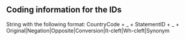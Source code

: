 ## Coding information for the IDs
String with the following format:
CountryCode + _ + StatementID + _ + Original|Negation|Opposite|Conversion|It-cleft|Wh-cleft|Synonym